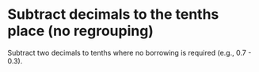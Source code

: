 # Subtract decimals to the tenths place (no regrouping)

Subtract two decimals to tenths where no borrowing is required (e.g., 0.7 - 0.3).
